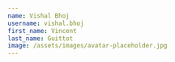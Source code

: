 ```yaml
---
name: Vishal Bhoj
username: vishal.bhoj
first_name: Vincent
last_name: Guittot
image: /assets/images/avatar-placeholder.jpg
---
```

